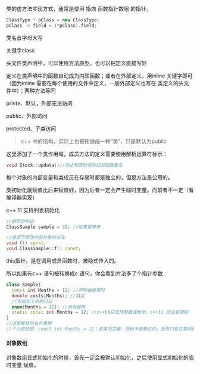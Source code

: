 类的虚方法实现方式，通常是使用 指向 函数指针数组 的指针。



```c++
ClassType * pClass = new ClassType;
pClass -> field = (*pClass).field;
```



类名首字母大写

关键字class 



头文件类声明中，可以使用方法原型，也可以把定义直接写好

定义在类声明中的函数自动成为内联函数；或者在外部定义，用inline 关键字即可（因为inline 需要在每个使用的文件中定义，一般外部定义也写在 类定义的头文件中）；两种方法等同

privte、默认，外部无法访问

public、外部访问

protected、子类访问

>c++ 中的结构，实际上也被拓展成一种“类”，只是默认为public



这里添加了一个类作用域，成员方法的定义需要使用解析运算符标示：

```c++
void Stock::updata()//防止和其他类的成员函数重名
```



每个对象的内部变量和类成员在存储时都是独立的，但是方法是公用的。



类初始化就赋值比后来赋值好，因为后者一定会产生临时变量。而前者不一定（看编译器实现）

c++ 11 支持列表初始化

```c++
//新奇的构造
ClassSample sample = 32; //如果是单参
```



```c++
//承诺不修改内部对象的方法
void f() const; 
void ClassSample::f() const;
```



this指针，是在调用成员函数时，被隐式传入的。

所以如果有c++ 语句被转换成c 语句，你会看到方法多了个指针参数



```c++
class Sample{
  const int Months = 12; //声明被使用时
  double costs[Months]; //错误
  //但是如下声明可以
  enum{Months = 12}; //单纯替换
  static const int Months = 12; //c++98只支持整数或枚举，c++11 则没有限制
}
//这里解释的有点模糊
//个人感觉是，const int Months = 12；是类的变量，而他不是静态的，故而只有在类创建的时候，才会真正的赋值为12（或者有修改的话，会是其他值）；而costs 声明的时候就使用了这个Months，即出现了冲突。
```



#### 对象数组

对象数组显式初始化的时候，首先一定会被默认初始化，之后使用显式初始化的临时变量 赋值。